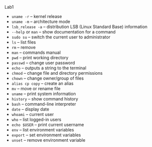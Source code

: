 Lab1

- `uname -r` – kernel release
- `uname -m` – architecture mode
- `lsb_release -a` – distribution LSB (Linux Standard Base) information
- `--help` or `man` – show documentation for a command
- `sudo su` – switch the current user to administrator
- `ls` – list files
- `rm` – remove
- `man` – commands manual
- `pwd` – print working directory
- `passwd` – change user password
- `echo` – outputs a string to the terminal
- `chmod` – change file and directory permissions
- `chown` – change owner/group of files
- `alias cp copy` – create an alias
- `mv` – move or rename file
- `uname` – print system information
- `history` – show command history
- `bash` – command-line interpreter
- `date` – display date
- `whoami` – current user
- `who` – list logged-in users
- `echo $USER` – print current username
- `env` – list environment variables
- `export` – set environment variables
- `unset` – remove environment variable
